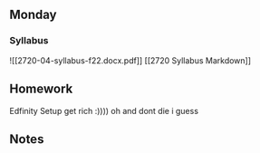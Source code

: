 ## Monday

### Syllabus
![[2720-04-syllabus-f22.docx.pdf]]
[[2720 Syllabus Markdown]]

## Homework
Edfinity Setup
get rich :))))
oh and dont die i guess

## Notes
